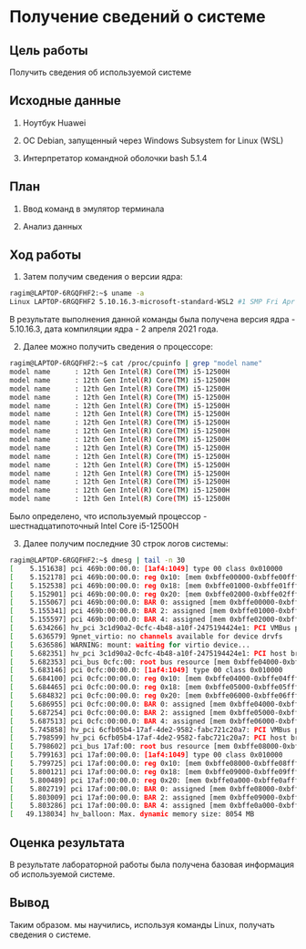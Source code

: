 # Получение сведений о системе

## Цель работы

Получить сведения об используемой системе

## Исходные данные

1. Ноутбук Huawei

2. ОС Debian, запущенный через Windows Subsystem for Linux (WSL)

3. Интерпретатор командной оболочки bash 5.1.4


## План

1. Ввод команд в эмулятор терминала

2. Анализ данных

## Ход работы


1. Затем получим сведения о версии ядра:

```bash
ragim@LAPTOP-6RGQFHF2:~$ uname -a
Linux LAPTOP-6RGQFHF2 5.10.16.3-microsoft-standard-WSL2 #1 SMP Fri Apr 2 22:23:49 UTC 2021 x86_64 GNU/Linux
```

В результате выполнения данной команды была получена версия ядра - 5.10.16.3, дата компиляции ядра - 2 апреля 2021 года.

2. Далее можно получить сведения о процессоре:

```bash
ragim@LAPTOP-6RGQFHF2:~$ cat /proc/cpuinfo | grep "model name"
model name      : 12th Gen Intel(R) Core(TM) i5-12500H
model name      : 12th Gen Intel(R) Core(TM) i5-12500H
model name      : 12th Gen Intel(R) Core(TM) i5-12500H
model name      : 12th Gen Intel(R) Core(TM) i5-12500H
model name      : 12th Gen Intel(R) Core(TM) i5-12500H
model name      : 12th Gen Intel(R) Core(TM) i5-12500H
model name      : 12th Gen Intel(R) Core(TM) i5-12500H
model name      : 12th Gen Intel(R) Core(TM) i5-12500H
model name      : 12th Gen Intel(R) Core(TM) i5-12500H
model name      : 12th Gen Intel(R) Core(TM) i5-12500H
model name      : 12th Gen Intel(R) Core(TM) i5-12500H
model name      : 12th Gen Intel(R) Core(TM) i5-12500H
model name      : 12th Gen Intel(R) Core(TM) i5-12500H
model name      : 12th Gen Intel(R) Core(TM) i5-12500H
model name      : 12th Gen Intel(R) Core(TM) i5-12500H
model name      : 12th Gen Intel(R) Core(TM) i5-12500H
```

Было определено, что используемый процессор - шестнадцатипоточный Intel Core i5-12500H 

3. Далее получим последние 30 строк логов системы:

```bash
ragim@LAPTOP-6RGQFHF2:~$ dmesg | tail -n 30
[    5.151638] pci 469b:00:00.0: [1af4:1049] type 00 class 0x010000
[    5.152178] pci 469b:00:00.0: reg 0x10: [mem 0xbffe00000-0xbffe00fff 64bit]
[    5.152538] pci 469b:00:00.0: reg 0x18: [mem 0xbffe01000-0xbffe01fff 64bit]
[    5.152901] pci 469b:00:00.0: reg 0x20: [mem 0xbffe02000-0xbffe02fff 64bit]
[    5.155067] pci 469b:00:00.0: BAR 0: assigned [mem 0xbffe00000-0xbffe00fff 64bit]
[    5.155341] pci 469b:00:00.0: BAR 2: assigned [mem 0xbffe01000-0xbffe01fff 64bit]
[    5.155597] pci 469b:00:00.0: BAR 4: assigned [mem 0xbffe02000-0xbffe02fff 64bit]
[    5.634266] hv_pci 3c1d90a2-0cfc-4b48-a10f-2475194424e1: PCI VMBus probing: Using version 0x10003
[    5.636579] 9pnet_virtio: no channels available for device drvfs
[    5.636586] WARNING: mount: waiting for virtio device...
[    5.682351] hv_pci 3c1d90a2-0cfc-4b48-a10f-2475194424e1: PCI host bridge to bus 0cfc:00
[    5.682353] pci_bus 0cfc:00: root bus resource [mem 0xbffe04000-0xbffe06fff window]
[    5.683146] pci 0cfc:00:00.0: [1af4:1049] type 00 class 0x010000
[    5.684100] pci 0cfc:00:00.0: reg 0x10: [mem 0xbffe04000-0xbffe04fff 64bit]
[    5.684465] pci 0cfc:00:00.0: reg 0x18: [mem 0xbffe05000-0xbffe05fff 64bit]
[    5.684832] pci 0cfc:00:00.0: reg 0x20: [mem 0xbffe06000-0xbffe06fff 64bit]
[    5.686955] pci 0cfc:00:00.0: BAR 0: assigned [mem 0xbffe04000-0xbffe04fff 64bit]
[    5.687254] pci 0cfc:00:00.0: BAR 2: assigned [mem 0xbffe05000-0xbffe05fff 64bit]
[    5.687513] pci 0cfc:00:00.0: BAR 4: assigned [mem 0xbffe06000-0xbffe06fff 64bit]
[    5.745858] hv_pci 6cfb05b4-17af-4de2-9582-fabc721c20a7: PCI VMBus probing: Using version 0x10003
[    5.798599] hv_pci 6cfb05b4-17af-4de2-9582-fabc721c20a7: PCI host bridge to bus 17af:00
[    5.798602] pci_bus 17af:00: root bus resource [mem 0xbffe08000-0xbffe0afff window]
[    5.799163] pci 17af:00:00.0: [1af4:1049] type 00 class 0x010000
[    5.799725] pci 17af:00:00.0: reg 0x10: [mem 0xbffe08000-0xbffe08fff 64bit]
[    5.800121] pci 17af:00:00.0: reg 0x18: [mem 0xbffe09000-0xbffe09fff 64bit]
[    5.800489] pci 17af:00:00.0: reg 0x20: [mem 0xbffe0a000-0xbffe0afff 64bit]
[    5.802719] pci 17af:00:00.0: BAR 0: assigned [mem 0xbffe08000-0xbffe08fff 64bit]
[    5.803009] pci 17af:00:00.0: BAR 2: assigned [mem 0xbffe09000-0xbffe09fff 64bit]
[    5.803286] pci 17af:00:00.0: BAR 4: assigned [mem 0xbffe0a000-0xbffe0afff 64bit]
[   49.138034] hv_balloon: Max. dynamic memory size: 8054 MB
```

## Оценка результата

В результате лабораторной работы была получена базовая информация об используемой системе.

## Вывод

Таким образом. мы научились, используя команды Linux, получать сведения о системе.